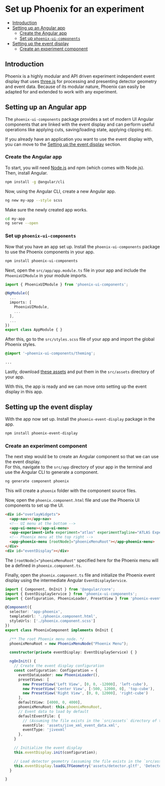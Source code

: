 # Set up Phoenix for an experiment

* [Introduction](#introduction)
* [Setting up an Angular app](#setting-up-an-angular-app)
  * [Create the Angular app](#create-the-angular-app)
  * [Set up `phoenix-ui-components`](#set-up-phoenix-ui-components)
* [Setting up the event display](#setting-up-the-event-display)
  * [Create an experiment component](#create-an-experiment-component)

## Introduction

Phoenix is a highly modular and API driven experiment independent event display that uses [three.js](https://threejs.org) for processing and presenting detector geometry and event data. Because of its modular nature, Phoenix can easily be adapted for and extended to work with any experiment.

## Setting up an Angular app

The `phoenix-ui-components` package provides a set of modern UI Angular components that are linked with the event display and can perform useful operations like applying cuts, saving/loading state, applying clipping etc.

If you already have an application you want to use the event display with, you can move to the [Setting up the event display](#setting-up-the-event-display) section.

### Create the Angular app

To start, you will need [Node.js](https://nodejs.org/en/download/) and npm (which comes with Node.js).\
Then, install Angular.

```sh
npm install -g @angular/cli
```

Now, using the Angular CLI, create a new Angular app.

```sh
ng new my-app --style scss
```

Make sure the newly created app works.

```sh
cd my-app
ng serve --open
```

### Set up `phoenix-ui-components`

Now that you have an app set up. Install the `phoenix-ui-components` package to use the Phoenix components in your app.

```sh
npm install phoenix-ui-components
```

Next, open the `src/app/app.module.ts` file in your app and include the `PhoenixUIModule` in your module imports.

```ts
import { PhoenixUIModule } from 'phoenix-ui-components';

@NgModule({
  ...
  imports: [
    PhoenixUIModule,
    ...
  ],
  ...
})
export class AppModule { }
```

After this, go to the `src/styles.scss` file of your app and import the global Phoenix styles.

```scss
@import '~phoenix-ui-components/theming';

...
```

Lastly, download [these assets](https://github.com/HSF/phoenix/tree/master/packages/phoenix-ng/projects/phoenix-ui-components/src/assets) and put them in the `src/assets` directory of your app.

With this, the app is ready and we can move onto setting up the event display in this app.

## Setting up the event display

With the app now set up. Install the `phoenix-event-display` package in the app.

```sh
npm install phoenix-event-display
```

### Create an experiment component

The next step would be to create an Angular component so that we can use the event display.\
For this, navigate to the `src/app` directory of your app in the terminal and use the Angular CLI to generate a component.

```sh
ng generate component phoenix
```

This will create a `phoenix` folder with the component source files.

Now, open the `phoenix.component.html` file and use the Phoenix UI components to set up the UI.

```html
<div id="overlayWidgets">
  <app-nav></app-nav>
  <!-- UI menu at the bottom -->
  <app-ui-menu></app-ui-menu>
  <app-experiment-info experiment="atlas" experimentTagline="ATLAS Experiment at CERN"></app-experiment-info>
  <!-- Phoenix menu at the top right -->
  <app-phoenix-menu [rootNode]="phoenixMenuRoot"></app-phoenix-menu>
</div>
<div id="eventDisplay"></div>
```

The `[rootNode]="phoenixMenuRoot"` specified here for the Phoenix menu will be a defined in `phoenix.component.ts`.

Finally, open the `phoenix.component.ts` file and initialize the Phoenix event display using the intermediate Angular `EventDisplayService`.

```ts
import { Component, OnInit } from '@angular/core';
import { EventDisplayService } from 'phoenix-ui-components';
import { Configuration, PhoenixLoader, PresetView } from 'phoenix-event-display';

@Component({
  selector: 'app-phoenix',
  templateUrl: './phoenix.component.html',
  styleUrls: ['./phoenix.component.scss']
})
export class PhoenixComponent implements OnInit {

  /** The root Phoenix menu node. */
  phoenixMenuRoot = new PhoenixMenuNode("Phoenix Menu");

  constructor(private eventDisplay: EventDisplayService) { }

  ngOnInit() {
    // Create the event display configuration
    const configuration: Configuration = {
      eventDataLoader: new PhoenixLoader(),
      presetViews: [
        new PresetView('Left View', [0, 0, -12000], 'left-cube'),
        new PresetView('Center View', [-500, 12000, 0], 'top-cube'),
        new PresetView('Right View', [0, 0, 12000], 'right-cube')
      ],
      defaultView: [4000, 0, 4000],
      phoenixMenuRoot: this.phoenixMenuRoot,
      // Event data to load by default
      defaultEventFile: {
        // (Assuming the file exists in the `src/assets` directory of the app)
        eventFile: 'assets/jive_xml_event_data.xml',
        eventType: 'jivexml'
      },
    }

    // Initialize the event display
    this.eventDisplay.init(configuration);

    // Load detector geometry (assuming the file exists in the `src/assets` directory of the app)
    this.eventDisplay.loadGLTFGeometry('assets/detector.gltf', 'Detector');
  }

}
```
